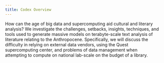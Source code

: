 ```yaml
---
title: Codex Overview
---
```


How can the age of big data and supercomputing aid cultural and literary analysis? We investigate the challenges, setbacks, insights, techniques, and tools used to generate massive models on terabyte-scale text analysis of literature relating to the Anthropocene. Specifically, we will discuss the difficulty in relying on external data vendors, using the Quest supercomputing center, and problems of data management when attempting to compute on national lab-scale on the budget of a library. 
